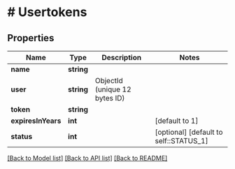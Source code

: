 # # Usertokens

## Properties

Name | Type | Description | Notes
------------ | ------------- | ------------- | -------------
**name** | **string** |  |
**user** | **string** | ObjectId (unique 12 bytes ID) |
**token** | **string** |  |
**expiresInYears** | **int** |  | [default to 1]
**status** | **int** |  | [optional] [default to self::STATUS_1]

[[Back to Model list]](../../README.md#models) [[Back to API list]](../../README.md#endpoints) [[Back to README]](../../README.md)
